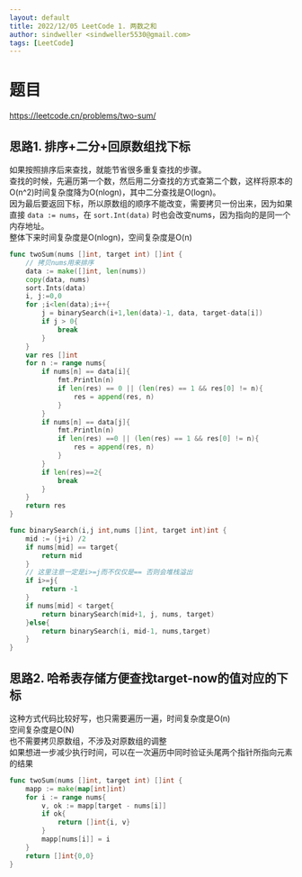 ```yaml
---
layout: default
title: 2022/12/05 LeetCode 1. 两数之和
author: sindweller <sindweller5530@gmail.com>
tags: [LeetCode]
---
```

# 题目
https://leetcode.cn/problems/two-sum/
## 思路1. 排序+二分+回原数组找下标
如果按照排序后来查找，就能节省很多重复查找的步骤。  
查找的时候，先遍历第一个数，然后用二分查找的方式查第二个数，这样将原本的O(n^2)时间复杂度降为O(nlogn)，其中二分查找是O(logn)。  
因为最后要返回下标，所以原数组的顺序不能改变，需要拷贝一份出来，因为如果直接 `data := nums`，在 `sort.Int(data)` 时也会改变nums，因为指向的是同一个内存地址。  
整体下来时间复杂度是O(nlogn)，空间复杂度是O(n)

```go
func twoSum(nums []int, target int) []int {
    // 拷贝nums用来排序
    data := make([]int, len(nums))
    copy(data, nums)
    sort.Ints(data)
    i, j:=0,0
    for ;i<len(data);i++{
        j = binarySearch(i+1,len(data)-1, data, target-data[i])
        if j > 0{
            break 
        }
    }
    var res []int
    for n := range nums{
        if nums[n] == data[i]{
            fmt.Println(n)
            if len(res) == 0 || (len(res) == 1 && res[0] != n){
                res = append(res, n)
            }
        }
        if nums[n] == data[j]{
            fmt.Println(n)
            if len(res) ==0 || (len(res) == 1 && res[0] != n){
                res = append(res, n)
            }
        }
        if len(res)==2{
            break
        }
    }
    return res
}

func binarySearch(i,j int,nums []int, target int)int {
    mid := (j+i) /2
    if nums[mid] == target{
        return mid
    }
    // 这里注意一定是i>=j而不仅仅是== 否则会堆栈溢出
    if i>=j{
        return -1
    }
    if nums[mid] < target{
        return binarySearch(mid+1, j, nums, target)
    }else{
        return binarySearch(i, mid-1, nums,target)
    }
}
```

## 思路2. 哈希表存储方便查找target-now的值对应的下标

这种方式代码比较好写，也只需要遍历一遍，时间复杂度是O(n)  
空间复杂度是O(N)  
也不需要拷贝原数组，不涉及对原数组的调整  
如果想进一步减少执行时间，可以在一次遍历中同时验证头尾两个指针所指向元素的结果  

```go
func twoSum(nums []int, target int) []int {
    mapp := make(map[int]int)
    for i := range nums{
        v, ok := mapp[target - nums[i]]
        if ok{
            return []int{i, v}
        }
        mapp[nums[i]] = i
    }
    return []int{0,0}
}
```